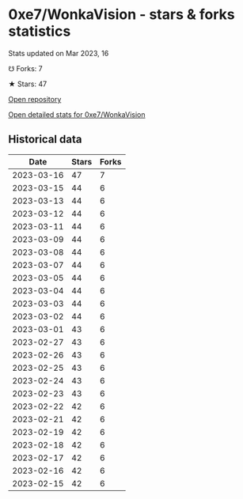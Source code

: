 # 0xe7/WonkaVision - stars & forks statistics

Stats updated on Mar 2023, 16

☋ Forks: 7

★ Stars: 47

[Open repository](https://github.com/0xe7/WonkaVision)

[Open detailed stats for 0xe7/WonkaVision](https://reviewgithub.com/rep/0xe7/WonkaVision)

## Historical data
| Date | Stars | Forks |
|------|-------|-------|
| 2023-03-16 | 47 | 7 | 
| 2023-03-15 | 44 | 6 | 
| 2023-03-13 | 44 | 6 | 
| 2023-03-12 | 44 | 6 | 
| 2023-03-11 | 44 | 6 | 
| 2023-03-09 | 44 | 6 | 
| 2023-03-08 | 44 | 6 | 
| 2023-03-07 | 44 | 6 | 
| 2023-03-05 | 44 | 6 | 
| 2023-03-04 | 44 | 6 | 
| 2023-03-03 | 44 | 6 | 
| 2023-03-02 | 44 | 6 | 
| 2023-03-01 | 43 | 6 | 
| 2023-02-27 | 43 | 6 | 
| 2023-02-26 | 43 | 6 | 
| 2023-02-25 | 43 | 6 | 
| 2023-02-24 | 43 | 6 | 
| 2023-02-23 | 43 | 6 | 
| 2023-02-22 | 42 | 6 | 
| 2023-02-21 | 42 | 6 | 
| 2023-02-19 | 42 | 6 | 
| 2023-02-18 | 42 | 6 | 
| 2023-02-17 | 42 | 6 | 
| 2023-02-16 | 42 | 6 | 
| 2023-02-15 | 42 | 6 | 

